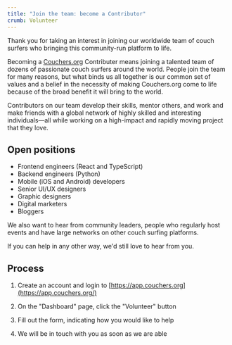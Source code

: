 ```yaml
---
title: "Join the team: become a Contributor"
crumb: Volunteer
---
```


Thank you for taking an interest in joining our worldwide team of couch surfers who bringing this community-run platform to life.

Becoming a [Couchers.org](https://couchers.org) Contributer means joining a talented team of dozens of passionate couch surfers around the world. People join the team for many reasons, but what binds us all together is our common set of values and a belief in the necessity of making Couchers.org come to life because of the broad benefit it will bring to the world.

Contributors on our team develop their skills, mentor others, and work and make friends with a global network of highly skilled and interesting individuals—all while working on a high-impact and rapidly moving project that they love.

## Open positions

- Frontend engineers (React and TypeScript)
- Backend engineers (Python)
- Mobile (iOS and Android) developers
- Senior UI/UX designers
- Graphic designers
- Digital marketers
- Bloggers

We also want to hear from community leaders, people who regularly host events and have large networks on other couch surfing platforms.

If you can help in any other way, we'd still love to hear from you.

## Process

1. Create an account and login to [https://app.couchers.org](https://app.couchers.org/)

2. On the "Dashboard" page, click the "Volunteer" button

3. Fill out the form, indicating how you would like to help

4. We will be in touch with you as soon as we are able
